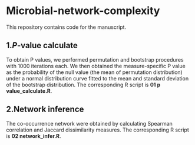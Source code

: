 # Microbial-network-complexity
This repository contains code for the manuscript.
## 1._P_-value calculate
To obtain P values, we performed permutation and bootstrap procedures with 1000 iterations each. We then obtained the measure-specific P value as the probability of the null value (the mean of permutation distribution) under a normal distribution curve fitted to the mean and standard deviation of the bootstrap distribution.
The corresponding R script is **01 p value_calculate.R**.
## 2.Network inference
The co-occurrence network were obtained by calculating Spearman correlation and Jaccard dissimilarity measures.
The corresponding R script is **02 network_infer.R**.
